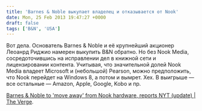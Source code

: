 ```yaml
---
title: 'Barnes & Noble выкупает владелец и отказывается от Nook'
date: Mon, 25 Feb 2013 19:47:27 +0000
draft: false
tags: ['B&N', 'USA']
---
```


Вот дела. Основатель Barnes & Noble и её крупнейший акционер Леоанрд Риджио намерен выкупить B&N обратно. Но без Nook Media, сосредоточившись на исправлении дел в книжной сети и лицензировании контента. Учитывая, что значительной долей Nook Media владеет Microsoft и (небольшой) Pearson, можно предположить, что Nook перейдет на Windows 8, а потом и вымрет. Хех. В выигрыше — все остальные — Amazon, Apple, Google, Kobo и пр.

[Barnes & Noble to 'move away' from Nook hardware, reports NYT (update) | The Verge](http://www.theverge.com/2013/2/24/4026114/barnes-noble-shifting-focus-away-from-nook-hardware).